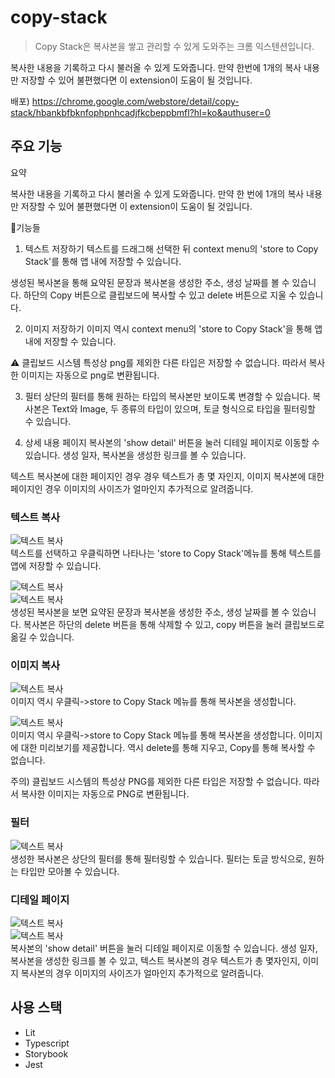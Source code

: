 # copy-stack

> Copy Stack은 복사본을 쌓고 관리할 수 있게 도와주는 크롬 익스텐션입니다.

복사한 내용을 기록하고 다시 불러올 수 있게 도와줍니다. 만약 한번에 1개의 복사 내용만 저장할 수 있어 불편했다면 이 extension이 도움이 될 것입니다.

배포) https://chrome.google.com/webstore/detail/copy-stack/hbankbfbknfophpnhcadjfkcbeppbmfl?hl=ko&authuser=0

## 주요 기능

요약

복사한 내용을 기록하고 다시 불러올 수 있게 도와줍니다. 만약 한 번에 1개의 복사 내용만 저장할 수 있어 불편했다면 이 extension이 도움이 될 것입니다.

🔧기능들

1. 텍스트 저장하기
텍스트를 드래그해 선택한 뒤 context menu의 'store to Copy Stack'를 통해 앱 내에 저장할 수 있습니다.

생성된 복사본을 통해 요약된 문장과 복사본을 생성한 주소, 생성 날짜를 볼 수 있습니다. 하단의 Copy 버튼으로 클립보드에 복사할 수 있고 delete 버튼으로 지울 수 있습니다.

2. 이미지 저장하기
이미지 역시 context menu의 'store to Copy Stack'을 통해 앱 내에 저장할 수 있습니다. 

⚠️ 클립보드 시스템 특성상 png를 제외한 다른 타입은 저장할 수 없습니다. 따라서 복사한 이미지는 자동으로 png로 변환됩니다.

3. 필터
상단의 필터를 통해 원하는 타입의 복사본만 보이도록 변경할 수 있습니다. 복사본은 Text와 Image, 두 종류의 타입이 있으며, 토글 형식으로 타입을 필터링할 수 있습니다.

4. 상세 내용 페이지
복사본의 'show detail' 버튼을 눌러 디테일 페이지로 이동할 수 있습니다. 생성 일자, 복사본을 생성한 링크를 볼 수 있습니다.

텍스트 복사본에 대한 페이지인 경우 경우 텍스트가 총 몇 자인지, 이미지 복사본에 대한 페이지인  경우 이미지의 사이즈가 얼마인지 추가적으로 알려줍니다. 

### 텍스트 복사

![텍스트 복사](/docs/images/context-text.png)  
텍스트를 선택하고 우클릭하면 나타나는 'store to Copy Stack'메뉴를 통해 텍스트를 앱에 저장할 수 있습니다.

![텍스트 복사](/docs/images/copy.png)  
![텍스트 복사](/docs/images/delete.gif)  
생성된 복사본을 보면 요약된 문장과 복사본을 생성한 주소, 생성 날짜를 볼 수 있습니다.
복사본은 하단의 delete 버튼을 통해 삭제할 수 있고, copy 버튼을 눌러 클립보드로 옮길 수 있습니다.

### 이미지 복사

![텍스트 복사](/docs/images/context-image.png)  
이미지 역시 우클릭->store to Copy Stack 메뉴를 통해 복사본을 생성합니다.

![텍스트 복사](/docs/images/copy-image.png)  
이미지 역시 우클릭->store to Copy Stack 메뉴를 통해 복사본을 생성합니다. 이미지에 대한 미리보기를 제공합니다. 역시 delete를 통해 지우고, Copy를 통해 복사할 수 없습니다.

주의) 클립보드 시스템의 특성상 PNG를 제외한 다른 타입은 저장할 수 없습니다. 따라서 복사한 이미지는 자동으로 PNG로 변환됩니다.

### 필터

![텍스트 복사](/docs/images/filter.gif)  
생성한 복사본은 상단의 필터를 통해 필터링할 수 있습니다. 필터는 토글 방식으로, 원하는 타입만 모아볼 수 있습니다.

### 디테일 페이지

![텍스트 복사](/docs/images/detail1.png)  
![텍스트 복사](/docs/images/detail2.gif)  
복사본의 'show detail' 버튼을 눌러 디테일 페이지로 이동할 수 있습니다. 생성 일자, 복사본을 생성한 링크를 볼 수 있고, 텍스트 복사본의 경우 텍스트가 총 몇자인지, 이미지 복사본의 경우 이미지의 사이즈가 얼마인지 추가적으로 알려줍니다.

## 사용 스택

- Lit
- Typescript
- Storybook
- Jest

